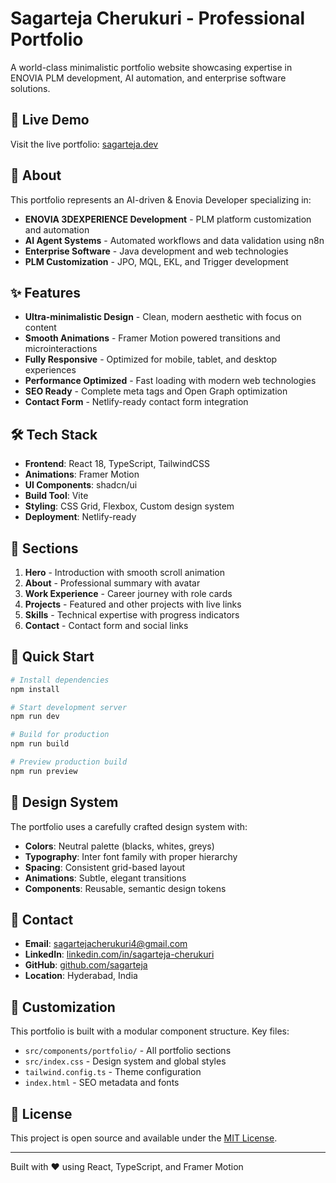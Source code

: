 # Sagarteja Cherukuri - Professional Portfolio

A world-class minimalistic portfolio website showcasing expertise in ENOVIA PLM development, AI automation, and enterprise software solutions.

## 🚀 Live Demo

Visit the live portfolio: [sagarteja.dev](https://sagarteja.dev)

## 🎯 About

This portfolio represents an AI-driven & Enovia Developer specializing in:
- **ENOVIA 3DEXPERIENCE Development** - PLM platform customization and automation
- **AI Agent Systems** - Automated workflows and data validation using n8n
- **Enterprise Software** - Java development and web technologies
- **PLM Customization** - JPO, MQL, EKL, and Trigger development

## ✨ Features

- **Ultra-minimalistic Design** - Clean, modern aesthetic with focus on content
- **Smooth Animations** - Framer Motion powered transitions and microinteractions
- **Fully Responsive** - Optimized for mobile, tablet, and desktop experiences
- **Performance Optimized** - Fast loading with modern web technologies
- **SEO Ready** - Complete meta tags and Open Graph optimization
- **Contact Form** - Netlify-ready contact form integration

## 🛠 Tech Stack

- **Frontend**: React 18, TypeScript, TailwindCSS
- **Animations**: Framer Motion
- **UI Components**: shadcn/ui
- **Build Tool**: Vite
- **Styling**: CSS Grid, Flexbox, Custom design system
- **Deployment**: Netlify-ready

## 📱 Sections

1. **Hero** - Introduction with smooth scroll animation
2. **About** - Professional summary with avatar
3. **Work Experience** - Career journey with role cards
4. **Projects** - Featured and other projects with live links
5. **Skills** - Technical expertise with progress indicators
6. **Contact** - Contact form and social links

## 🚀 Quick Start

```bash
# Install dependencies
npm install

# Start development server
npm run dev

# Build for production
npm run build

# Preview production build
npm run preview
```

## 🎨 Design System

The portfolio uses a carefully crafted design system with:
- **Colors**: Neutral palette (blacks, whites, greys)
- **Typography**: Inter font family with proper hierarchy
- **Spacing**: Consistent grid-based layout
- **Animations**: Subtle, elegant transitions
- **Components**: Reusable, semantic design tokens

## 📧 Contact

- **Email**: sagartejacherukuri4@gmail.com
- **LinkedIn**: [linkedin.com/in/sagarteja-cherukuri](https://linkedin.com/in/sagarteja-cherukuri)
- **GitHub**: [github.com/sagarteja](https://github.com/sagarteja)
- **Location**: Hyderabad, India

## 🔧 Customization

This portfolio is built with a modular component structure. Key files:

- `src/components/portfolio/` - All portfolio sections
- `src/index.css` - Design system and global styles
- `tailwind.config.ts` - Theme configuration
- `index.html` - SEO metadata and fonts

## 📄 License

This project is open source and available under the [MIT License](LICENSE).

---

Built with ❤️ using React, TypeScript, and Framer Motion
